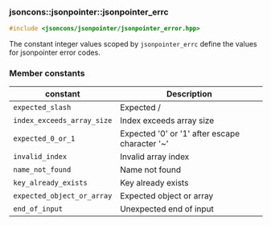 ### jsoncons::jsonpointer::jsonpointer_errc

```c++
#include <jsoncons/jsonpointer/jsonpointer_error.hpp>
```

The constant integer values scoped by `jsonpointer_errc` define the values for jsonpointer error codes.

### Member constants

constant                            |Description
------------------------------------|------------------------------
`expected_slash`                    |Expected /
`index_exceeds_array_size`          |Index exceeds array size
`expected_0_or_1`                   |Expected '0' or '1' after escape character '~'
`invalid_index`                     |Invalid array index
`name_not_found`                    |Name not found
`key_already_exists`                |Key already exists
`expected_object_or_array`          |Expected object or array 
`end_of_input`                      |Unexpected end of input      




